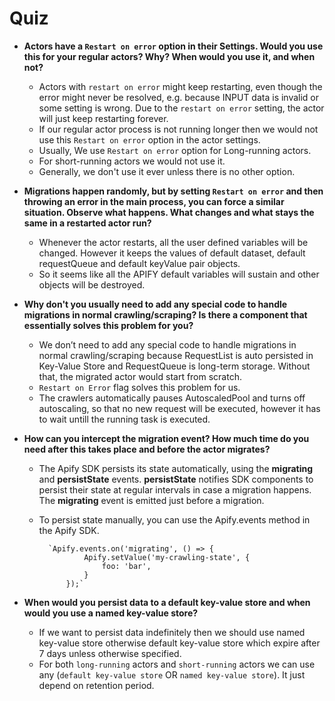# Quiz

- **Actors have a `Restart on error` option in their Settings. Would you use this for your regular actors? Why? When would you use it, and when not?**
    - Actors with `restart on error` might keep restarting, even though the error might never be resolved, e.g. because INPUT data is invalid or some setting is wrong. Due to the `restart on error` setting, the actor will just keep restarting forever.
    - If our regular actor process is not running longer then we would not use this `Restart on error` option in the actor settings.
    - Usually, We use `Restart on error` option for Long-running actors.
    - For short-running actors we would not use it.
    - Generally, we don't use it ever unless there is no other option.


- **Migrations happen randomly, but by setting `Restart on error` and then throwing an error in the main process, you can force a similar situation. Observe what happens. What changes and what stays the same in a restarted actor run?**
    - Whenever the actor restarts, all the user defined variables will be changed. However it keeps the values of default dataset, default requestQueue and default keyValue pair objects.
    - So it seems like all the APIFY default variables will sustain and other objects will be destroyed.


- **Why don't you usually need to add any special code to handle migrations in normal crawling/scraping? Is there a component that essentially solves this problem for you?**
    - We don’t need to add any special code to handle migrations in normal crawling/scraping because RequestList is auto persisted in Key-Value Store and RequestQueue is long-term storage. Without that, the migrated actor would start from scratch.
    - `Restart on Error` flag solves this problem for us.
    - The crawlers automatically pauses AutoscaledPool and turns off autoscaling, so that no new request will be executed, however it has to wait untill the running task is executed.


- **How can you intercept the migration event? How much time do you need after this takes place and before the actor migrates?**
    - The Apify SDK persists its state automatically, using the **migrating** and **persistState** events. **persistState** notifies SDK components to persist their state at regular intervals in case a migration happens. The **migrating** event is emitted just before a migration.
    - To persist state manually, you can use the Apify.events method in the Apify SDK.

            `Apify.events.on('migrating', () => {
                    Apify.setValue('my-crawling-state', {
                        foo: 'bar',
                    }
                });`


- **When would you persist data to a default key-value store and when would you use a named key-value store?**
    - If we want to persist data indefinitely then we should use named key-value store otherwise default key-value store which expire after 7 days unless otherwise specified.
    - For both `long-running` actors and `short-running` actors we can use any (`default key-value store` OR `named key-value store`). It just depend on retention period.

